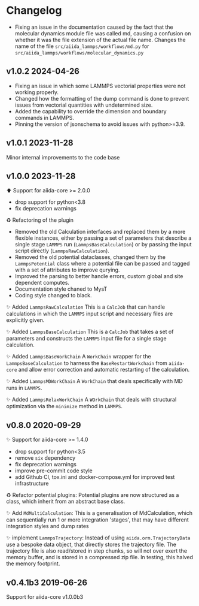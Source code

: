 # Changelog

- Fixing an issue in the documentation caused by the fact that the molecular dynamics module file was called md, causing a confusion on whether it was the file extension of the actual file name. Changes the name of the file `src/aiida_lammps/workflows/md.py` for `src/aiida_lammps/workflows/molecular_dynamics.py`

## v1.0.2 2024-04-26

- Fixing an issue in which some LAMMPS vectorial properties were not working properly.
- Changed how the formatting of the dump command is done to prevent issues from vectorial quantities with undetermined size.
- Added the capability to override the dimension and boundary commands in LAMMPS.
- Pinning the version of jsonschema to avoid issues with python>=3.9.

## v1.0.1 2023-11-28

Minor internal improvements to the code base

## v1.0.0 2023-11-28

⬆️ Support for aiida-core >= 2.0.0

- drop support for python<3.8
- fix deprecation warnings

♻️ Refactoring of the plugin
- Removed the old Calculation interfaces and replaced them by a more flexible instances, either by passing a set of parameters that describe a single stage `LAMMPS` run (`LammpsBaseCalculation`) or by passing the input script directly (`LammpsRawCalculation`).
- Removed the old potential dataclasses, changed them by the `LammpsPotential` class where a potential file can be passed and tagged with a set of attributes to improve qurying.
- Improved the parsing to better handle errors, custom global and site dependent computes.
- Documentation style chaned to MysT
- Coding style changed to black.


✨ Added `LammpsRawCalculation`
This is a `CalcJob` that can handle calculations in which the `LAMMPS` input script and necessary files are explicitly given.

✨ Added `LammpsBaseCalculation`
This is a `CalcJob` that takes a set of parameters and constructs the `LAMMPS` input file for a single stage calculation.

✨ Added `LammpsBaseWorkChain`
A `WorkChain` wrapper for the `LammpsBaseCalculation` to harness the `BaseRestartWorkchain` from `aiida-core` and allow error correction and automatic restarting of the calculation.

✨ Added `LammpsMDWorkChain`
A `WorkChain` that deals specifically with MD runs in `LAMMPS`.

✨ Added `LammpsRelaxWorkChain`
A `WOrkChain` that deals with structural optimization via the `minimize` method in `LAMMPS`.


## v0.8.0  2020-09-29

✨ Support for aiida-core >= 1.4.0

- drop support for python<3.5
- remove `six` dependency
- fix deprecation warnings
- improve pre-commit code style
- add Github CI, tox.ini and docker-compose.yml for improved test infrastructure

♻️ Refactor potential plugins:
Potential plugins are now structured as a class, which inherit from an abstract base class.

✨ Add `MdMultiCalculation`:
This is a generalisation of MdCalculation, which can sequentially run 1 or more integration 'stages', that may have different integration styles and dump rates

✨ implement `LammpsTrajectory`: Instead of using `aiida.orm.TrajectoryData` use a bespoke data object, that directly stores the trajectory file. The trajectory file is also read/stored in step chunks, so will not over exert the memory buffer, and is stored in a compressed zip file. In testing, this halved the memory footprint.

## v0.4.1b3  2019-06-26

Support for aiida-core v1.0.0b3
